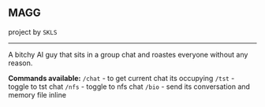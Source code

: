 MAGG
---
project by `SKLS`

----
A bitchy AI guy that sits in a group chat and roastes everyone without any reason.

**Commands available:**
`/chat` - to get current chat its occupying
`/tst` - toggle to tst chat
`/nfs` - toggle to nfs chat
`/bio` - send its conversation and memory file inline